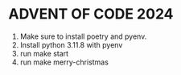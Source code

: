 # ADVENT OF CODE 2024

1. Make sure to install poetry and pyenv.
2. Install python 3.11.8 with pyenv
3. run make start
4. run make merry-christmas
